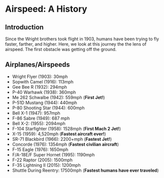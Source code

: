 # Airspeed: A History

## Introduction
Since the Wright brothers took flight in 1903, humans have been trying to fly faster, farther, and higher. Here, we look at this journey the the lens of airspeed. The first obstacle was getting off the ground. 

## Airplanes/Airspeeds

* Wright Flyer (1903): 30mph
* Sopwith Camel (1916): 113mph
* Gee Bee R (1932): 294mph
* P-40 Warhawk (1938): 360mph
* Me 262 Schwalbe (1942): 559mph (**First Jet!**)
* P-51D Mustang (1944): 440mph
* P-80 Shooting Star (1944): 600mph
* Bell X-1 (1947): 957mph
* F-86 Sabre (1949): 687 mph
* Bell X-2: (1955): 2094mph
* F-104 Starfighter (1958): 1528mph (**First Mach 2 Jet!**)
* X-15 (1959): 4,520mph (**Fastest aircraft ever!**)
* SR-71 Blackbird (1966): 2200+mph (**Fastest Jet!**)
* Concorde (1976): 1354mph (**Fastest civilian aircraft**)
* F-15 Eagle (1976): 1650mph
* F/A-18E/F Super Hornet (1995): 1190mph
* F-22 Raptor (2005): 1500mph
* F-35 Lightning II (2015): 1200mph
* Shuttle During Reentry: 17500mph (**Fastest humans have ever traveled**)
